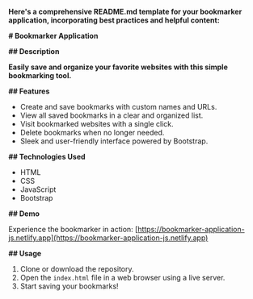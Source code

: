  **Here's a comprehensive README.md template for your bookmarker application, incorporating best practices and helpful content:**

**# Bookmarker Application**

**## Description**

**Easily save and organize your favorite websites with this simple bookmarking tool.**

**## Features**

- Create and save bookmarks with custom names and URLs.
- View all saved bookmarks in a clear and organized list.
- Visit bookmarked websites with a single click.
- Delete bookmarks when no longer needed.
- Sleek and user-friendly interface powered by Bootstrap.

**## Technologies Used**

- HTML
- CSS
- JavaScript
- Bootstrap

**## Demo**

Experience the bookmarker in action: [https://bookmarker-application-js.netlify.app](https://bookmarker-application-js.netlify.app)

**## Usage**

1. Clone or download the repository.
2. Open the `index.html` file in a web browser using a live server.
3. Start saving your bookmarks!


